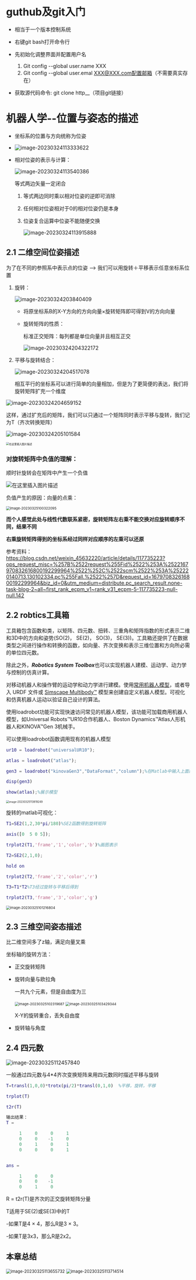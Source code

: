 # guthub及git入门

+ 相当于一个版本控制系统
+ 右键git bash打开命令行
+ 先初始化调整界面并配置用户名
  1. Git config --global user.name XXX
  2. Git config --global user.emal XXX@XXX.com配置邮箱（不需要真实存在）

+ 获取源代码命令: git clone http__（项目git链接）





# 机器人学--位置与姿态的描述

+ 坐标系的位置与方向统称为位姿
+ ![image-20230324113333622](https://github.com/Dongxingxiu/focus_week1dxx/blob/main/image-20230324113333622.png)

+ 相对位姿的表示与计算：

  ![image-20230324113540386](https://github.com/Dongxingxiu/focus_week1dxx/blob/main/image-20230324113540386.png)

  等式两边矢量一定闭合

  1. 等式两边同时乘以相对位姿的逆即可消除

  2. 任何相对位姿相对于0的相对位姿仍是本身

  3. 位姿复合运算中位姿不能随便交换

     ![image-20230324113915888](https://github.com/Dongxingxiu/focus_week1dxx/blob/main/image-20230324113915888.png)

     

## 2.1 二维空间位姿描述

为了在不同的参照系中表示点的位姿 --> 我们可以用旋转＋平移表示任意坐标系位置

1. 旋转：

   ![image-20230324203840409](https://github.com/Dongxingxiu/focus_week1dxx/blob/main/image-20230324203840409.png)

   + 将原坐标系B的X-Y方向的方向向量×旋转矩阵即可得到V的方向向量

   + 旋转矩阵的性质：

     标准正交矩阵：每列都是单位向量并且相互正交

     ![image-20230324204322172](https://github.com/Dongxingxiu/focus_week1dxx/blob/main/image-20230324204322172.png)

     

2. 平移与旋转结合：

   ![image-20230324204517078](https://github.com/Dongxingxiu/focus_week1dxx/blob/main/image-20230324204517078.png)

   相互平行的坐标系可以进行简单的向量相加，但是为了更简便的表达，我们将旋转矩阵扩充一个维度

![image-20230324204659152](https://github.com/Dongxingxiu/focus_week1dxx/blob/main/image-20230324204659152.png)

这样，通过扩充后的矩阵，我们可以只通过一个矩阵同时表示平移与旋转，我们记为T（齐次转换矩阵）

![image-20230324205101584](https://github.com/Dongxingxiu/focus_week1dxx/blob/main/image-20230324205101584.png)

<img src="https://img-blog.csdnimg.cn/20210609154632639.jpg?x-oss-process=image/watermark,type_ZmFuZ3poZW5naGVpdGk,shadow_10,text_aHR0cHM6Ly9ibG9nLmNzZG4ubmV0L3dlaXhpbl80NTYzMjIyMA==,size_16,color_FFFFFF,t_70" alt="在这里插入图片描述" style="zoom:50%;" />

### 对旋转矩阵中负值的理解：

顺时针旋转会在矩阵中产生一个负值

![在这里插入图片描述](https://img-blog.csdnimg.cn/20210609154935348.png?x-oss-process=image/watermark,type_ZmFuZ3poZW5naGVpdGk,shadow_10,text_aHR0cHM6Ly9ibG9nLmNzZG4ubmV0L3dlaXhpbl80NTYzMjIyMA==,size_16,color_FFFFFF,t_70)



负值产生的原因：向量的点乘：

<img src="https://github.com/Dongxingxiu/focus_week1dxx/blob/main/image-20230325100322095.png" alt="image-20230325100322095" style="zoom:67%;" />

**而个人感觉此处与线性代数联系紧密，旋转矩阵左右乘不能交换对应旋转顺序不同，结果不同**

**右乘旋转矩阵得到的坐标系经过同样对应顺序的左乘可以还原**



参考资料：https://blog.csdn.net/weixin_45632220/article/details/117735223?ops_request_misc=%257B%2522request%255Fid%2522%253A%2522167970832616800192299964%2522%252C%2522scm%2522%253A%252220140713.130102334.pc%255Fall.%2522%257D&request_id=167970832616800192299964&biz_id=0&utm_medium=distribute.pc_search_result.none-task-blog-2~all~first_rank_ecpm_v1~rank_v31_ecpm-5-117735223-null-null.142

## 2.2 robtics工具箱

工具箱包含函数和类，以矩阵、四元数、扭转、三重角和矩阵指数的形式表示二维和3D中的方向和姿势(SO(2)， SE(2)， SO(3)， SE(3))。工具箱还提供了在数据类型之间进行操作和转换的函数，如向量、齐次变换和表示三维位置和方向所必需的单位四元数。

除此之外，***Robotics System Toolbox***也可以实现机器人建模、运动学、动力学与控制的仿真计算。

对移动机器人和操作臂的运动学和动力学进行建模。使用[常用机器人模型](https://ww2.mathworks.cn/help/robotics/ref/loadrobot.html#mw_3b6f5928-5162-4696-90ba-121c354e177d)，或者导入 URDF 文件或 [Simscape Multibody™](https://ww2.mathworks.cn/help/robotics/ref/importrobot.html#mw_61d1a8e6-7616-4131-b41d-2a4d9217a4c9) 模型来创建自定义机器人模型。可视化和仿真机器人运动以验证自己设计的算法。

使用loadrobot功能可实现快速访问常见的机器人模型，该功能可加载商用机器人模型，如Universal Robots™UR10合作机器人、Boston Dynamics™Atlas人形机器人和KINOVA™Gen 3机械手。

可以使用loadrobot函数调用现有的机器人模型

```matlab
ur10 = loadrobot("universalUR10");

atlas = loadrobot("atlas");

gen3 = loadrobot("kinovaGen3","DataFormat","column");%在Matlab中输入上面的几行代码，就可以加载出自己所需的模型了。%loadrobot函数返回一个rigidBodyTree对象，该对象表示每个机器人模型的运动学和动力学。

disp(gen3)

show(atlas);%展示模型
```

<img src="https://github.com/Dongxingxiu/focus_week1dxx/blob/main/image-20230325113819249.png" alt="image-20230325113819249" style="zoom:50%;" />



旋转的matlab可视化：

```matlab
T1=SE2(1,2,30*pi/180)%SE2函数得到旋转矩阵

axis([0  5 0 5]);

trplot2(T1,'frame','1','color','b')%画图表示

T2=SE2(2,1,0);

hold on

trplot2(T2,'frame','2','color','r')

T3=T1*T2%T3经过旋转与平移后得到

trplot2(T3,'frame','3','color','g')
```

<img src="https://github.com/Dongxingxiu/focus_week1dxx/blob/main/image-20230325101216804.png" alt="image-20230325101216804" style="zoom:67%;" />





## 2.3 三维空间姿态描述

比二维空间多了z轴，满足向量叉乘

坐标轴的旋转方法：

+ 正交旋转矩阵


+ 旋转向量与欧拉角

  一共九个元素，但是自由度为三

  <img src="https://github.com/Dongxingxiu/focus_week1dxx/blob/main/image-20230325102319687.png" alt="image-20230325102319687" style="zoom:67%;" />

  <img src="https://github.com/Dongxingxiu/focus_week1dxx/blob/main/image-20230325103429344.png" alt="image-20230325103429344" style="zoom:67%;" />

  X-Y的旋转重合，丢失自由度

+ 旋转轴与角度



## 2.4 四元数

<img src="https://github.com/Dongxingxiu/focus_week1dxx/blob/main/\image-20230325112457840.png" alt="image-20230325112457840"  />

一般通过四元数与4*4齐次变换矩阵来用四元数同时描述平移与旋转

```matlab
T=transl(1,0,0)*trotx(pi/2)*transl(0,1,0)  %平移，旋转，平移

trplot(T)

t2r(T)

输出结果：
T =

     1     0     0     1
     0     0    -1     0
     0     1     0     1
     0     0     0     1


ans =

     1     0     0
     0     0    -1
     0     1     0

```

R = t2r(T)是齐次的正交旋转矩阵分量

T适用于SE(2)或SE(3)中的T

-如果T是4 × 4，那么R是3 × 3。

-如果T是3x3，那么R是2x2。

## 本章总结

<img src="https://github.com/Dongxingxiu/focus_week1dxx/blob/main/image-20230325113655732.png" alt="image-20230325113655732" style="zoom:80%;" />





<img src="https://github.com/Dongxingxiu/focus_week1dxx/blob/main/image-20230325113714514.png" alt="image-20230325113714514" style="zoom:80%;" />














